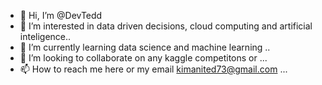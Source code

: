 - 👋 Hi, I’m @DevTedd
- 👀 I’m interested in data driven decisions, cloud computing and artificial inteligence..
- 🌱 I’m currently learning  data science and machine learning ..
- 💞️ I’m looking to collaborate on any kaggle competitons or ...
- 📫 How to reach me here or my email kimanited73@gmail.com ...

<!---
DevTedd/DevTedd is a ✨ special ✨ repository because its `README.md` (this file) appears on your GitHub profile.
You can click the Preview link to take a look at your changes.
--->
